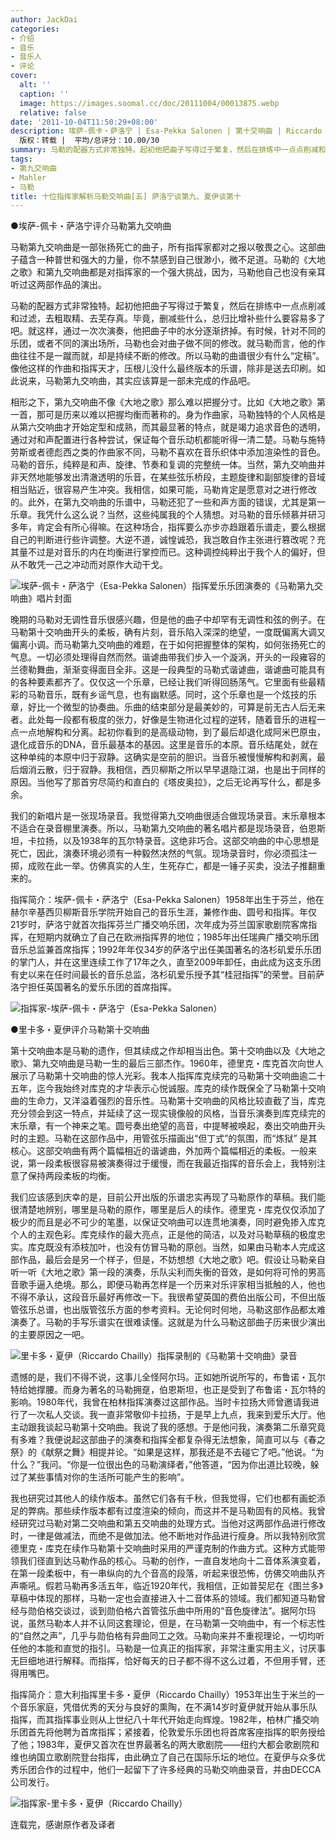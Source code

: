 ```yaml
---
author: JackDai
categories:
- 介绍
- 音乐
- 音乐人
- 评论
cover:
  alt: ''
  caption: ''
  image: https://images.soomal.cc/doc/20111004/00013875.webp
  relative: false
date: '2011-10-04T11:50:29+08:00'
description: 埃萨-佩卡・萨洛宁 | Esa-Pekka Salonen | 第十交响曲 | Riccardo Chailly | 里卡多・夏伊 | 源自：译自《留声机》杂志  |
  版权：转载 |  平均/总评分：10.00/30
summary: 马勒的配器方式非常独特。起初他把曲子写得过于繁复，然后在排练中一点点削减和过滤，去粗取精、去芜存真。毕竟，删减些什么，总归比增补些什么要容易多了吧。就这样，通过一次次演奏，他把曲子中的水分逐渐挤掉。有时候，针对不同的乐团，或者不同的演出场所，马勒也会对曲子……
tags:
- 第九交响曲
- Mahler
- 马勒
title: 十位指挥家解析马勒交响曲[五] 萨洛宁谈第九、夏伊谈第十
---
```


●埃萨-佩卡・萨洛宁评介马勒第九交响曲



马勒第九交响曲是一部张扬死亡的曲子，所有指挥家都对之报以敬畏之心。这部曲子蕴含一种普世和强大的力量，你不禁感到自己很渺小，微不足道。马勒的《大地之歌》和第九交响曲都是对指挥家的一个强大挑战，因为，马勒他自己也没有亲耳听过这两部作品的演出。

马勒的配器方式非常独特。起初他把曲子写得过于繁复，然后在排练中一点点削减和过滤，去粗取精、去芜存真。毕竟，删减些什么，总归比增补些什么要容易多了吧。就这样，通过一次次演奏，他把曲子中的水分逐渐挤掉。有时候，针对不同的乐团，或者不同的演出场所，马勒也会对曲子做不同的修改。就马勒而言，他的作曲往往不是一蹴而就，却是持续不断的修改。所以马勒的曲谱很少有什么“定稿”。像他这样的作曲和指挥天才，压根儿没什么最终版本的乐谱，除非是送去印刷。如此说来，马勒第九交响曲，其实应该算是一部未完成的作品吧。

相形之下，第九交响曲不像《大地之歌》那么难以把握分寸。比如《大地之歌》第一首，那可是历来以难以把握均衡而著称的。身为作曲家，马勒独特的个人风格是从第六交响曲才开始定型和成熟，而其最显著的特点，就是竭力追求音色的透明，通过对和声配置进行各种尝试，保证每个音乐动机都能听得一清二楚。马勒与施特劳斯或者德彪西之类的作曲家不同，马勒不喜欢在音乐织体中添加渲染性的音色。马勒的音乐，纯粹是和声、旋律、节奏和复调的完整统一体。当然，第九交响曲并非天然地能够发出清澈透明的乐音，在某些弦乐桥段，主题旋律和副部旋律的音域相当贴近，很容易产生冲突。我相信，如果可能，马勒肯定是愿意对之进行修改的。此外，在第九交响曲的乐谱中，马勒还犯了一些和声方面的错误，尤其是第一乐章。我凭什么这么说？当然，这些纯属我的个人猜想。对马勒的音乐倾慕并研习多年，肯定会有所心得嘛。在这种场合，指挥要么亦步亦趋跟着乐谱走，要么根据自己的判断进行些许调整。大逆不道，诚惶诚恐，我岂敢自作主张进行篡改呢？充其量不过是对音乐的内在均衡进行掌控而已。这种调控纯粹出于我个人的偏好，但从不敢凭一己之冲动而对原作大动干戈。

![埃萨-佩卡・萨洛宁（Esa-Pekka Salonen）指挥爱乐乐团演奏的《马勒第九交响曲》唱片封面](https://images.soomal.cc/doc/20111004/00013876.webp)





晚期的马勒对无调性音乐很感兴趣，但是他的曲子中却罕有无调性和弦的例子。在马勒第十交响曲开头的柔板，确有片刻，音乐陷入深深的绝望，一度既偏离大调又偏离小调。而马勒第九交响曲的难题，在于如何把握整体的架构，如何张扬死亡的气息。一切必须处理得自然而然。谐谑曲带我们步入一个漩涡，开头的一段雍容的兰德勒舞曲，渐渐变得面目全非。这是一段典型的马勒式谐谑曲，谐谑曲可能具有的各种要素都齐了。仅仅这一个乐章，已经让我们听得回肠荡气。它里面有些最精彩的马勒音乐，既有乡谣气息，也有幽默感。同时，这个乐章也是一个炫技的乐章，好比一个微型的协奏曲。乐曲的结束部分是最美妙的，可算是前无古人后无来者。此处每一段都有极度的张力，好像是生物进化过程的逆转，随着音乐的进程一点一点地解构和分离。起初你看到的是高级动物，到了最后却退化成阿米巴原虫，退化成音乐的DNA，音乐最基本的基因。这里是音乐的本原。音乐结尾处，就在这种单纯的本原中归于寂静。这确实是空前的胆识。当音乐被慢慢解构和剥离，最后烟消云散，归于寂静。我相信，西贝柳斯之所以早早退隐江湖，也是出于同样的原因。当他写了那首穷尽简约和直白的《塔皮奥拉》，之后无论再写什么，都是多余。

我们的新唱片是一张现场录音。我觉得第九交响曲很适合做现场录音。末乐章根本不适合在录音棚里演奏。所以，马勒第九交响曲的著名唱片都是现场录音，伯恩斯坦，卡拉扬，以及1938年的瓦尔特录音。这绝非巧合。这部交响曲的中心思想是死亡，因此，演奏环境必须有一种毅然决然的气氛。现场录音时，你必须孤注一掷，成败在此一举。仿佛真实的人生，生死存亡，都是一锤子买卖，没法子推翻重来的。


指挥简介：埃萨-佩卡・萨洛宁（Esa-Pekka Salonen）1958年出生于芬兰，他在赫尔辛基西贝柳斯音乐学院开始自己的音乐生涯，兼修作曲、圆号和指挥。年仅21岁时，萨洛宁就首次指挥芬兰广播交响乐团，次年成为芬兰国家歌剧院客席指挥，在短期内就确立了自己在欧洲指挥界的地位；1985年出任瑞典广播交响乐团音乐总监兼首席指挥；1992年年仅34岁的萨洛宁出任美国著名的洛杉矶爱乐乐团的掌门人，并在这里连续工作了17年之久，直至2009年卸任，由此成为这支乐团有史以来在任时间最长的音乐总监，洛杉矶爱乐授予其“桂冠指挥”的荣誉。目前萨洛宁担任英国著名的爱乐乐团的首席指挥。

![指挥家-埃萨-佩卡・萨洛宁（Esa-Pekka Salonen）](https://images.soomal.cc/doc/20111004/00013875.webp)






●里卡多・夏伊评介马勒第十交响曲

第十交响曲本是马勒的遗作，但其续成之作却相当出色。第十交响曲以及《大地之歌》、第九交响曲是马勒一生的最后三部杰作。1960年，德里克・库克首次向世人展示了马勒第十交响曲的惊人光彩。我本人指挥库克续完的马勒第十交响曲逾二十五年，迄今我始终对库克的才华表示心悦诚服。库克的续作既保全了马勒第十交响曲的生命力，又洋溢着强烈的音乐性。马勒第十交响曲的风格比较直截了当，库克充分领会到这一特点，并延续了这一现实镜像般的风格，当音乐演奏到库克续完的末乐章，有一个神来之笔。圆号奏出绝望的高音，中提琴被唤起，奏出交响曲开头时的主题。马勒在这部作品中，用管弦乐描画出“但丁式”的氛围，而“炼狱” 是其核心。这部交响曲有两个篇幅相近的谐谑曲，外加两个篇幅相近的柔板。一般来说，第一段柔板很容易被演奏得过于缓慢，而在我最近指挥的音乐会上，我特别注意了保持两段柔板的均衡。

我们应该感到庆幸的是，目前公开出版的乐谱忠实再现了马勒原作的草稿。我们能很清楚地辨别，哪里是马勒的原作，哪里是后人的续作。德里克・库克仅仅添加了极少的而且是必不可少的笔墨，以保证交响曲可以连贯地演奏，同时避免掺入库克个人的主观色彩。库克续作的最大亮点，正是他的简洁，以及对马勒草稿的极度忠实。库克既没有添枝加叶，也没有仿冒马勒的原创。当然，如果由马勒本人完成这部作品，最后会是另一个样子，但是，不妨想想《大地之歌》吧。假设让马勒亲自听一听《大地之歌》第一段的演奏，乐队尖利而失衡的音效，是如何将可怜的男高音歌手逼入绝境。那么，即便马勒再怎样是一个历来对乐评家相当抵触的人，他也不得不承认，这段音乐最好再修改一下。我很希望英国的费伯出版公司，不但出版管弦乐总谱，也出版管弦乐方面的参考资料。无论何时何地，马勒这部作品都太难演奏了。马勒的手写乐谱实在很难读懂。这就是为什么马勒这部曲子历来很少演出的主要原因之一吧。

![里卡多・夏伊（Riccardo Chailly）指挥录制的《马勒第十交响曲》录音](https://images.soomal.cc/doc/20111004/00013878.webp)





遗憾的是，我们不得不说，这事儿全怪阿尔玛。正如她所说所写的，布鲁诺・瓦尔特给她撑腰。而身为著名的马勒拥趸，伯恩斯坦，也正是受到了布鲁诺・瓦尔特的影响。1980年代，我曾在柏林指挥演奏过这部作品。当时卡拉扬大师曾邀请我进行了一次私人交谈。我一直非常敬仰卡拉扬，于是早上九点，我来到爱乐大厅。他主动跟我谈起马勒第十交响曲。我说了我的感想。于是他问我，演奏第二乐章究竟有多难？我便说起这部曲子的演奏和指挥全都复杂得无法想象，简直可以与《春之祭》的《献祭之舞》相提并论。“如果是这样，那我还是不去碰它了吧。”他说。“为什么？”我问。“你是一位很出色的马勒演绎者，”他答道，“因为你出道比较晚，躲过了某些事情对你的生活所可能产生的影响”。

我也研究过其他人的续作版本。虽然它们各有千秋，但我觉得，它们也都有画蛇添足的弊病。那些续作版本都有过度渲染的倾向，而这并不是马勒固有的风格。我曾经研究过马勒对第二交响曲和第五交响曲的处理方式。当他对这两部作品进行修改时，一律是做减法，而绝不是做加法。他不断地对作品进行瘦身。所以我特别欣赏德里克・库克在续作马勒第十交响曲时采用的严谨克制的作曲方式。这种方式能带领我们径直到达马勒作品的核心。马勒的创作，一直自发地向十二音体系演变着，在第一段柔板中，有一串纵向的九个音高的段落，听起来很恐怖，仿佛交响曲队齐声嘶吼。假若马勒再多活五年，临近1920年代，我相信，正如普契尼在《图兰多》草稿中体现的那样，马勒一定也会直接进入十二音体系的领域。我们都知道马勒曾经与勋伯格交谈过，谈到勋伯格六首管弦乐曲中所用的“音色旋律法”。据阿尔玛说，虽然马勒本人并不认同这套理论，但是，在马勒第一交响曲中，有一个标志性的“自然之声”，几乎与勋伯格有异曲同工之效。马勒向来并不重视理论，一切均听任他的本能和直觉的指引。马勒是一位真正的指挥家，非常注重实用主义，讨厌事无巨细地进行解释。而指挥，恰好每天的日子都不得不这么过着，不但用手臂，还得用嘴巴。


指挥简介：意大利指挥里卡多・夏伊（Riccardo Chailly）1953年出生于米兰的一个音乐家庭，凭借优秀的天分与良好的熏陶，在不满14岁时夏伊就开始从事乐队指挥，而其指挥事业则从上世纪八十年代开始走向辉煌。1982年，柏林广播交响乐团首先将他聘为首席指挥；紧接着，伦敦爱乐乐团也将首席客座指挥的职务授给了他；1983年，夏伊又首次在世界最著名的两大歌剧院――纽约大都会歌剧院和维也纳国立歌剧院登台指挥，由此确立了自己在国际乐坛的地位。在夏伊与众多优秀乐团合作的过程中，他们一起留下了许多经典的马勒交响曲录音，并由DECCA公司发行。

![指挥家-里卡多・夏伊（Riccardo Chailly）](https://images.soomal.cc/doc/20111004/00013877.webp)






连载完，感谢原作者及译者
